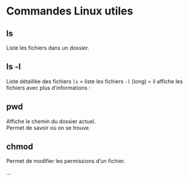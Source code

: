 # Commandes Linux utiles

## ls
Liste les fichiers dans un dossier.
## ls -l
Liste détaillée des fichiers
`ls` = liste les fichiers
`-l` (long) = il affiche les fichiers avec plus d’informations :

## pwd 
Affiche le chemin du dossier actuel.  
Permet de savoir où on se trouve.

## chmod
Permet de modifier les permissions d’un fichier.

...
